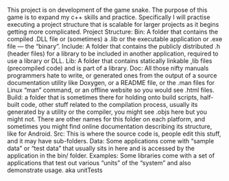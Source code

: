 This project is on development of the game snake. The purpose of this game is to expand my c++ skills and practice.
Specifically I will practise executing a project structure that is scalable for larger projects as it begins getting more complicated.
Project Structure:
Bin: A folder that contains the compiled .DLL file or (sometimes) a .lib or the executable application or .exe file — the “binary”.
Include: A folder that contains the publicly distributed .h (header files) for a library to be included in another application, required to use a library or DLL.
Lib: A folder that contains statically linkable ,lib files (precompiled code) and is part of a library.
Doc: All those nifty manuals programmers hate to write, or generated ones from the output of a source documentation utility like Doxygen, or a README file, or the .man files for Linux “man” command, or an offline website so you would see .html files.
Build: a folder that is sometimes there for holding onto build scripts, half-built code, other stuff related to the compilation process, usually its generated by a utility or the compiler, you might see .objs here but you might not. There are other names for this folder on each platform, and sometimes you might find online documentation describing its structure, like for Android.
Src: This is where the source code is, people edit this stuff, and it may have sub-folders.
Data: Some applications come with “sample data” or “test data” that usually sits in here and is accessed by the application in the bin/ folder.
Examples: Some libraries come with a set of applications that test out various “units” of the “system” and also demonstrate usage. aka unitTests
